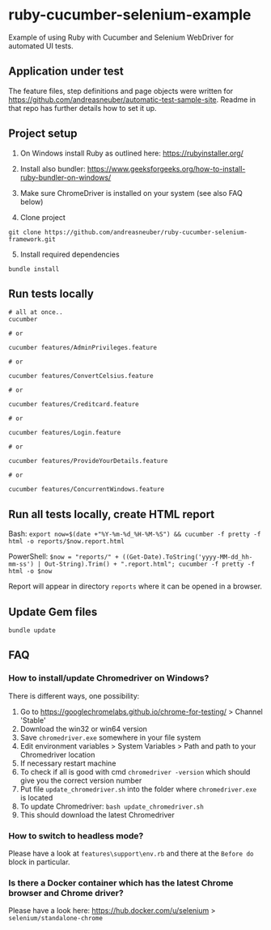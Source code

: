 #  ruby-cucumber-selenium-example
Example of using Ruby with Cucumber and Selenium WebDriver for automated UI tests.

## Application under test
The feature files, step definitions and page objects were written for https://github.com/andreasneuber/automatic-test-sample-site.
Readme in that repo has further details how to set it up.

## Project setup

1. On Windows install Ruby as outlined here: https://rubyinstaller.org/

2. Install also bundler: https://www.geeksforgeeks.org/how-to-install-ruby-bundler-on-windows/

3. Make sure ChromeDriver is installed on your system (see also FAQ below)

4. Clone project

```
git clone https://github.com/andreasneuber/ruby-cucumber-selenium-framework.git
```

5. Install required dependencies

```shell
bundle install
```

## Run tests locally

```shell
# all at once..
cucumber

# or

cucumber features/AdminPrivileges.feature

# or 

cucumber features/ConvertCelsius.feature

# or

cucumber features/Creditcard.feature

# or

cucumber features/Login.feature

# or

cucumber features/ProvideYourDetails.feature

# or

cucumber features/ConcurrentWindows.feature
```

## Run all tests locally, create HTML report
Bash: 
`export now=$(date +"%Y-%m-%d_%H-%M-%S") && cucumber -f pretty -f html -o reports/$now.report.html`

PowerShell:
`$now = "reports/" + ((Get-Date).ToString('yyyy-MM-dd_hh-mm-ss') | Out-String).Trim() + ".report.html"; cucumber -f pretty -f html -o $now`


Report will appear in directory `reports` where it can be opened in a browser.

## Update Gem files
```shell
bundle update
```

## FAQ
### How to install/update Chromedriver on Windows?
There is different ways, one possibility:
1. Go to https://googlechromelabs.github.io/chrome-for-testing/ > Channel 'Stable'
2. Download the win32 or win64 version
3. Save `chromedriver.exe` somewhere in your file system
4. Edit environment variables > System Variables > Path and path to your Chromedriver location
5. If necessary restart machine
6. To check if all is good with cmd `chromedriver -version` which should give you the correct version number
7. Put file `update_chromedriver.sh` into the folder where `chromedriver.exe` is located
8. To update Chromedriver: `bash update_chromedriver.sh`
9. This should download the latest Chromedriver

### How to switch to headless mode?
Please have a look at `features\support\env.rb` and there at the `Before do` block in particular.

### Is there a Docker container which has the latest Chrome browser and Chrome driver?
Please have a look here: https://hub.docker.com/u/selenium > `selenium/standalone-chrome`